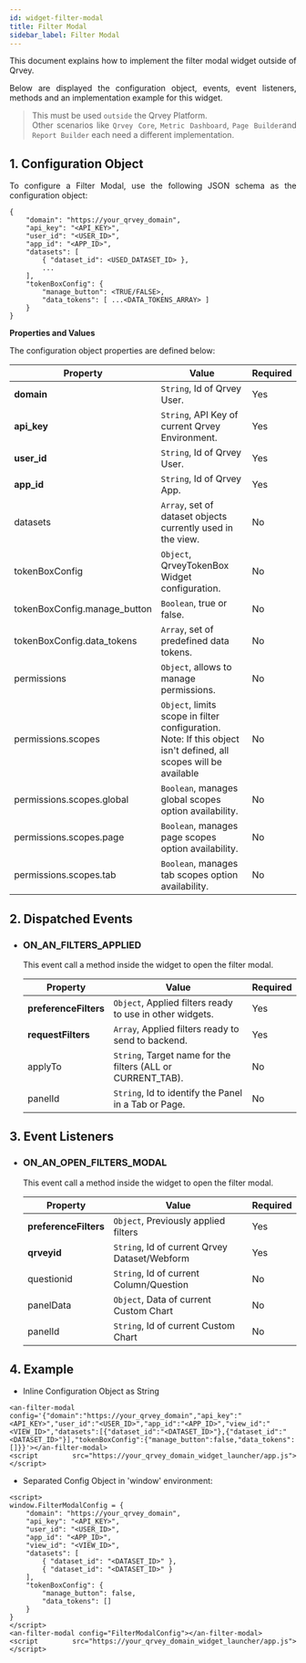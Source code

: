 ```yaml
---
id: widget-filter-modal
title: Filter Modal
sidebar_label: Filter Modal
---
```


<div style="text-align: justify">

This document explains how to implement the filter modal widget outside of Qrvey.

Below are displayed the configuration object, events, event listeners, methods and an implementation example for this widget.

> This must be used `outside` the Qrvey Platform.<br/>Other scenarios like `Qrvey Core`, `Metric Dashboard`, `Page Builder`and `Report Builder` each need a different implementation.


## 1. Configuration Object
To configure a Filter Modal, use the following JSON schema as the configuration object:

``` 
{
    "domain": "https://your_qrvey_domain",
    "api_key": "<API_KEY>",
    "user_id": "<USER_ID>",
    "app_id": "<APP_ID>",
    "datasets": [
        { "dataset_id": <USED_DATASET_ID> },
        ...
    ],
    "tokenBoxConfig": {
        "manage_button": <TRUE/FALSE>,
        "data_tokens": [ ...<DATA_TOKENS_ARRAY> ]
    }
}
``` 

**Properties and Values**

The configuration object properties are defined below:

| **Property** | **Value** | **Required** |
|---|---|---|
| **domain** | `String`, Id of Qrvey User. | Yes |
| **api_key** | `String`, API Key of current Qrvey Environment. | Yes |
| **user_id** | `String`, Id of Qrvey User. | Yes |
| **app_id** | `String`, Id of Qrvey App. | Yes |
| datasets | `Array`, set of dataset objects currently used in the view. | No |
| tokenBoxConfig| `Object`, QrveyTokenBox Widget configuration. | No |
| tokenBoxConfig.manage_button | `Boolean`, true or false. | No |
| tokenBoxConfig.data_tokens | `Array`, set of predefined data tokens. | No |
| permissions| `Object`, allows to manage permissions. | No |
| permissions.scopes | `Object`, limits scope in filter configuration. Note: If this object isn't defined, all scopes will be available | No |
| permissions.scopes.global | `Boolean`, manages global scopes option availability. | No |
| permissions.scopes.page | `Boolean`, manages page scopes option availability. | No |
| permissions.scopes.tab | `Boolean`, manages tab scopes option availability. | No |


## 2. Dispatched Events

* ### ON_AN_FILTERS_APPLIED
    This event call a method inside the widget to open the filter modal.

    | **Property**      | **Value**                                                          | **Required** |
    |-------------------|--------------------------------------------------------------------|----------|
    | **preferenceFilters** | `Object`, Applied filters ready to use in other widgets.                   | Yes      |
    | **requestFilters**    | `Array`, Applied filters ready to send to backend.                         | Yes      |
    | applyTo           | `String`, Target name for the filters (ALL or CURRENT_TAB).        | No       |
    | panelId         | `String`, Id to identify the Panel in a Tab or Page.| No       |

## 3. Event Listeners

* ### ON\_AN\_OPEN\_FILTERS\_MODAL

    This event call a method inside the widget to open the filter modal.

    | **Property** | **Value** | **Required** |
    | --- | --- | --- |
    | **preferenceFilters** | `Object`, Previously applied filters | Yes |
    | **qrveyid** | `String`, Id of current Qrvey Dataset/Webform | Yes |
    | questionid | `String`, Id of current Column/Question | No |
    | panelData | `Object`, Data of current Custom Chart | No |
    | panelId | `String`, Id of current Custom Chart | No |


## 4. Example

* Inline Configuration Object as String
```
<an-filter-modal config='{"domain":"https://your_qrvey_domain","api_key":"<API_KEY>","user_id":"<USER_ID>","app_id":"<APP_ID>","view_id":"<VIEW_ID>","datasets":[{"dataset_id":"<DATASET_ID>"},{"dataset_id":"<DATASET_ID>"}],"tokenBoxConfig":{"manage_button":false,"data_tokens":[]}}'></an-filter-modal>
<script src="https://your_qrvey_domain_widget_launcher/app.js"></script>
```

* Separated Config Object in 'window' environment:
```
<script>
window.FilterModalConfig = {
    "domain": "https://your_qrvey_domain",
    "api_key": "<API_KEY>",
    "user_id": "<USER_ID>",
    "app_id": "<APP_ID>",
    "view_id": "<VIEW_ID>",
    "datasets": [
        { "dataset_id": "<DATASET_ID>" },
        { "dataset_id": "<DATASET_ID>" }
    ],
    "tokenBoxConfig": {
        "manage_button": false,
        "data_tokens": []
    }
}
</script>
<an-filter-modal config="FilterModalConfig"></an-filter-modal>
<script src="https://your_qrvey_domain_widget_launcher/app.js"></script>
```